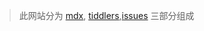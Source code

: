 <!-- ![next-mdx](https://github.com/oeyoews/nextjs-mdx-blog/blob/main/public/banner.png?raw=true) -->

> 此网站分为 [mdx](https://github.com/oeyoews/nextjs-mdx-blog-content), [tiddlers](https://github.com/oeyoews/neotw-tiddlers),[issues](https://github.com/oeyoews/neotw-tiddlers/issues) 三部分组成
